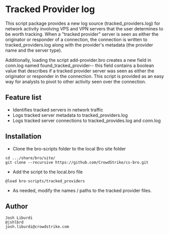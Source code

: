 Tracked Provider log
================

This script package provides a new log source (tracked_providers.log) for network activity involving VPS and VPN servers that the user determines to be worth tracking. When a "tracked provider" server is seen as either the originator or responder of a connection, the connection is written to tracked_providers.log along with the provider's metadata (the provider name and the server type).

Additionally, loading the script add-provider.bro creates a new field in conn.log named found_tracked_provider-- this field contains a boolean value that describes if a tracked provider server was seen as either the originator or responder in the connection. This script is provided as an easy way for analysts to pivot to other activity seen over the connection.


Feature list
---
* Identifies tracked servers in network traffic
* Logs tracked server metadata to tracked_providers.log
* Logs tracked server connections to tracked_provides.log and conn.log

Installation
---
* Clone the bro-scripts folder to the local Bro site folder
```
cd .../share/bro/site/
git clone --recursive https://github.com/CrowdStrike/cs-bro.git
```
* Add the script to the local.bro file 
```
@load bro-scripts/tracked_providers
```
* As needed, modify the names / paths to the tracked provider files. 

Author
---
```
Josh Liburdi
@jshlbrd
josh.liburdi@crowdstrike.com
```
